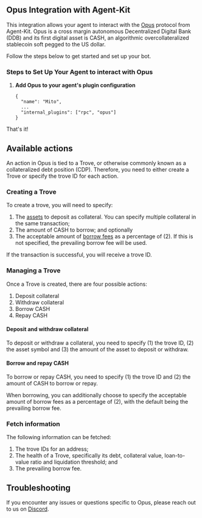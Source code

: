 ## Opus Integration with Agent-Kit

This integration allows your agent to interact with the [Opus](https://www.opus.money/) protocol from Agent-Kit. Opus is a cross margin autonomous Decentralized Digital Bank (DDB) and its first digital asset is CASH, an algorithmic overcollateralized stablecoin soft pegged to the US dollar.

Follow the steps below to get started and set up your bot.

### Steps to Set Up Your Agent to interact with Opus

1. **Add Opus to your agent's plugin configuration**
   ```
   {
     "name": "Mito",
     ...
     "internal_plugins": ["rpc", "opus"]
   }
   ```

That's it!

## Available actions

An action in Opus is tied to a Trove, or otherwise commonly known as a collateralized
debt position (CDP). Therefore, you need to either create a Trove or specify the trove ID for each action.

### Creating a Trove

To create a trove, you will need to specify:

1. The [assets](https://docs.opus.money/current/borrowing) to deposit as collateral. You can specify multiple collateral in the same transaction;
2. The amount of CASH to borrow; and optionally
3. The acceptable amount of [borrow fees](https://docs.opus.money/current/borrowing) as a percentage of (2). If this is not specified, the prevailing borrow fee will be used.

If the transaction is successful, you will receive a trove ID.

### Managing a Trove

Once a Trove is created, there are four possible actions:

1. Deposit collateral
2. Withdraw collateral
3. Borrow CASH
4. Repay CASH

#### Deposit and withdraw collateral

To deposit or withdraw a collateral, you need to specify (1) the trove ID, (2) the asset symbol and (3) the amount of the asset to deposit or withdraw.

#### Borrow and repay CASH

To borrow or repay CASH, you need to specify (1) the trove ID and (2) the amount of CASH to borrow or repay.

When borrowing, you can additionally choose to specify the acceptable amount of borrow fees as a percentage of (2), with the default being the prevailing borrow fee.

### Fetch information

The following information can be fetched:

1. The trove IDs for an address;
2. The health of a Trove, specifically its debt, collateral value, loan-to-value ratio and liquidation threshold; and
3. The prevailing borrow fee.

## Troubleshooting

If you encounter any issues or questions specific to Opus, please reach out to us on [Discord](https://discord.gg/4enTVMudFD).
